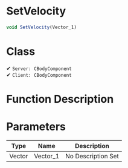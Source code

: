 # SetVelocity
```js	
void SetVelocity(Vector_1)
```
# Class
✔ `Server: CBodyComponent`  
✔ `Client: CBodyComponent`  

# Function Description

# Parameters
Type|Name|Description
--|--|--
Vector|Vector_1|No Description Set
